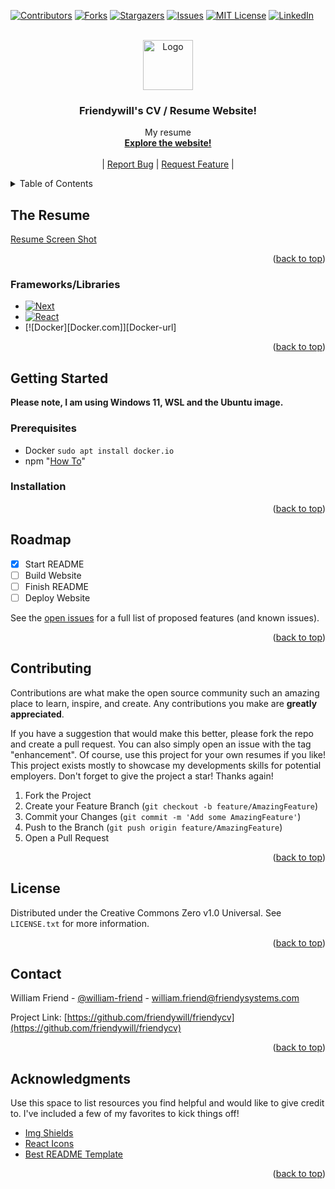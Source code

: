 <a name="readme-top"></a>

<!-- PROJECT SHIELDS -->
[![Contributors][contributors-shield]][contributors-url]
[![Forks][forks-shield]][forks-url]
[![Stargazers][stars-shield]][stars-url]
[![Issues][issues-shield]][issues-url]
[![MIT License][license-shield]][license-url]
[![LinkedIn][linkedin-shield]][linkedin-url]

<!-- PROJECT LOGO -->
<br />
<div align="center">
  <a href="https://friendysystems.com">
    <img src="img/logo.png" alt="Logo" width="80" height="80"> <!-- TODO: ADD LOGO -->
  </a>

  <h3 align="center">Friendywill's CV / Resume Website!</h3>

  <p align="center">
    My resume
    <br />
    <a href="https://friendysystems.com"><strong>Explore the website!</strong></a>
    <br />
    <br />
    |
    <a href="https://github.com/friendywill/friendlycv/issues">Report Bug</a>
    |
    <a href="https://github.com/friendywill/friendlycv/issues">Request Feature</a>
    |
  </p>
</div>

<!-- TABLE OF CONTENTS -->
<details>
  <summary>Table of Contents</summary>
  <ol>
    <li>
      <a href="#about-the-project">About The Project</a>
      <ul>
        <li><a href="#built-with">Built With</a></li>
      </ul>
    </li>
    <li>
      <a href="#getting-started">Getting Started</a>
      <ul>
        <li><a href="#prerequisites">Prerequisites</a></li>
        <li><a href="#installation">Installation</a></li>
      </ul>
    </li>
    <li><a href="#usage">Usage</a></li>
    <li><a href="#roadmap">Roadmap</a></li>
    <li><a href="#contributing">Contributing</a></li>
    <li><a href="#license">License</a></li>
    <li><a href="#contact">Contact</a></li>
    <li><a href="#acknowledgments">Acknowledgments</a></li>
  </ol>
</details>

<!-- ABOUT THE RESUME -->
## The Resume

[Resume Screen Shot](resume-screenshot)

<!-- TODO: ADD DESCRIPTION -->

<p align="right">(<a href="#readme-top">back to top</a>)</p>

### Frameworks/Libraries

<!-- TODO: ADD FRAMEWORKS/LIBRARIES -->
<!-- TODO: ADD DOCKER LOGO -->

* [![Next][Next.js]][Next-url]
* [![React][React.js]][React-url]
* [![Docker][Docker.com]][Docker-url]

<p align="right">(<a href="#readme-top">back to top</a>)</p>

<!-- GETTING STARTED -->
## Getting Started

**Please note, I am using Windows 11, WSL and the Ubuntu image.**

### Prerequisites

* Docker `sudo apt install docker.io`
* npm "[How To](https://docs.npmjs.com/downloading-and-installing-node-js-and-npm#using-a-node-version-manager-to-install-nodejs-and-npm)"

### Installation

<!-- TODO: ADD INSTALLATION INSTRUCTIONS -->

<p align="right">(<a href="#readme-top">back to top</a>)</p>

<!-- ROADMAP -->
## Roadmap

* [x] Start README
* [ ] Build Website
* [ ] Finish README
* [ ] Deploy Website

See the [open issues](https://github.com/friendywill/friendlycv/issues) for a full list of proposed features (and known issues).

<p align="right">(<a href="#readme-top">back to top</a>)</p>

<!-- CONTRIBUTING -->
## Contributing

Contributions are what make the open source community such an amazing place to learn, inspire, and create. Any contributions you make are **greatly appreciated**.

If you have a suggestion that would make this better, please fork the repo and create a pull request. You can also simply open an issue with the tag "enhancement".
Of course, use this project for your own resumes if you like! This project exists mostly to showcase my developments skills for potential employers.
Don't forget to give the project a star! Thanks again!

1. Fork the Project
2. Create your Feature Branch (`git checkout -b feature/AmazingFeature`)
3. Commit your Changes (`git commit -m 'Add some AmazingFeature'`)
4. Push to the Branch (`git push origin feature/AmazingFeature`)
5. Open a Pull Request

<p align="right">(<a href="#readme-top">back to top</a>)</p>

<!-- LICENSE -->
## License

Distributed under the Creative Commons Zero v1.0 Universal. See `LICENSE.txt` for more information.

<p align="right">(<a href="#readme-top">back to top</a>)</p>

<!-- CONTACT -->
## Contact

William Friend - [@william-friend](https://www.linkedin.com/in/william-friend/) - <william.friend@friendysystems.com>

Project Link: [https://github.com/friendywill/friendycv](https://github.com/friendywill/friendycv)

<p align="right">(<a href="#readme-top">back to top</a>)</p>

<!-- ACKNOWLEDGMENTS -->
## Acknowledgments

Use this space to list resources you find helpful and would like to give credit to. I've included a few of my favorites to kick things off!

* [Img Shields](https://shields.io)
* [React Icons](https://react-icons.github.io/react-icons/search)
* [Best README Template](https://friendysystems.com)

<p align="right">(<a href="#readme-top">back to top</a>)</p>

<!-- MARKDOWN LINKS & IMAGES -->
<!-- https://www.markdownguide.org/basic-syntax/#reference-style-links -->
[contributors-shield]: https://img.shields.io/github/contributors/othneildrew/Best-README-Template.svg?style=for-the-badge
[contributors-url]: https://github.com/friendywill/friendlycv/graphs/contributors
[forks-shield]: https://img.shields.io/github/forks/othneildrew/Best-README-Template.svg?style=for-the-badge
[forks-url]: https://github.com/friendywill/friendlycv/network/members
[stars-shield]: https://img.shields.io/github/stars/othneildrew/Best-README-Template.svg?style=for-the-badge
[stars-url]: https://github.com/friendywill/friendlycv/stargazers
[issues-shield]: https://img.shields.io/github/issues/othneildrew/Best-README-Template.svg?style=for-the-badge
[issues-url]: https://github.com/friendywill/friendlycv/issues
[license-shield]: https://img.shields.io/github/license/othneildrew/Best-README-Template.svg?style=for-the-badge
[license-url]: https://github.com/friendywill/friendlycv/blob/master/LICENSE.txt
[linkedin-shield]: https://img.shields.io/badge/-LinkedIn-black.svg?style=for-the-badge&logo=linkedin&colorB=555
[linkedin-url]: https://www.linkedin.com/in/william-friend/
[resume-screenshot]: images/screenshot.png
[Next.js]: https://img.shields.io/badge/next.js-000000?style=for-the-badge&logo=nextdotjs&logoColor=white
[Next-url]: https://nextjs.org/
[React.js]: https://img.shields.io/badge/React-20232A?style=for-the-badge&logo=react&logoColor=61DAFB
[React-url]: https://reactjs.org/
 <!-- TODO: ADD IMAGE -->
